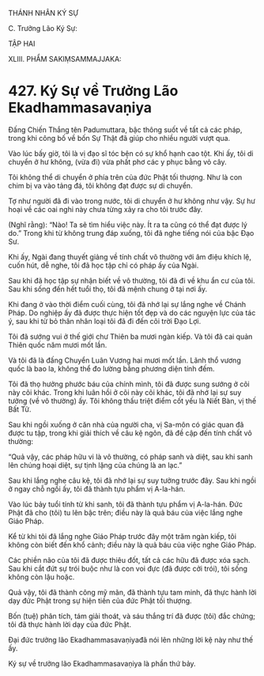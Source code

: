 THÁNH NHÂN KÝ SỰ

C. Trưởng Lão Ký Sự:

TẬP HAI

XLIII. PHẨM SAKIṂSAMMAJJAKA:

# 427. Ký Sự về Trưởng Lão Ekadhammasavaṇiya

Đấng Chiến Thắng tên Padumuttara, bậc thông suốt về tất cả các pháp, trong khi công bố về bốn Sự Thật đã giúp cho nhiều người vượt qua.

Vào lúc bấy giờ, tôi là vị đạo sĩ tóc bện có sự khổ hạnh cao tột. Khi ấy, tôi di chuyển ở hư không, (vừa đi) vừa phất phơ các y phục bằng vỏ cây.

Tôi không thể di chuyển ở phía trên của đức Phật tối thượng. Như là con chim bị va vào tảng đá, tôi không đạt được sự di chuyển.

Tợ như người đã đi vào trong nước, tôi di chuyển ở hư không như vậy. Sự hư hoại về các oai nghi này chưa từng xảy ra cho tôi trước đây.

(Nghĩ rằng): “Nào! Ta sẽ tìm hiểu việc này. Ít ra ta cũng có thể đạt được lý do.” Trong khi từ không trung đáp xuống, tôi đã nghe tiếng nói của bậc Đạo Sư.

Khi ấy, Ngài đang thuyết giảng về tính chất vô thường với âm điệu khích lệ, cuốn hút, dễ nghe, tôi đã học tập chỉ có pháp ấy của Ngài.

Sau khi đã học tập sự nhận biết về vô thường, tôi đã đi về khu ẩn cư của tôi. Sau khi sống đến hết tuổi thọ, tôi đã mệnh chung ở tại nơi ấy.

Khi đang ở vào thời điểm cuối cùng, tôi đã nhớ lại sự lắng nghe về Chánh Pháp. Do nghiệp ấy đã được thực hiện tốt đẹp và do các nguyện lực của tác ý, sau khi từ bỏ thân nhân loại tôi đã đi đến cõi trời Đạo Lợi.

Tôi đã sướng vui ở thế giới chư Thiên ba mươi ngàn kiếp. Và tôi đã cai quản Thiên quốc năm mươi mốt lần.

Và tôi đã là đấng Chuyển Luân Vương hai mươi mốt lần. Lãnh thổ vương quốc là bao la, không thể đo lường bằng phương diện tính đếm.

Tôi đã thọ hưởng phước báu của chính mình, tôi đã được sung sướng ở cõi này cõi khác. Trong khi luân hồi ở cõi này cõi khác, tôi đã nhớ lại sự suy tưởng (về vô thường) ấy. Tôi không thấu triệt điểm cốt yếu là Niết Bàn, vị thế Bất Tử.

Sau khi ngồi xuống ở căn nhà của người cha, vị Sa-môn có giác quan đã được tu tập, trong khi giải thích về câu kệ ngôn, đã đề cập đến tính chất vô thường:

“Quả vậy, các pháp hữu vi là vô thường, có pháp sanh và diệt, sau khi sanh lên chúng hoại diệt, sự tịnh lặng của chúng là an lạc.”

Sau khi lắng nghe câu kệ, tôi đã nhớ lại sự suy tưởng trước đây. Sau khi ngồi ở ngay chỗ ngồi ấy, tôi đã thành tựu phẩm vị A-la-hán.

Vào lúc bảy tuổi tính từ khi sanh, tôi đã thành tựu phẩm vị A-la-hán. Đức Phật đã cho (tôi) tu lên bậc trên; điều này là quả báu của việc lắng nghe Giáo Pháp.

Kể từ khi tôi đã lắng nghe Giáo Pháp trước đây một trăm ngàn kiếp, tôi không còn biết đến khổ cảnh; điều này là quả báu của việc nghe Giáo Pháp.

Các phiền não của tôi đã được thiêu đốt, tất cả các hữu đã được xóa sạch. Sau khi cắt đứt sự trói buộc như là con voi đực (đã được cởi trói), tôi sống không còn lậu hoặc.

Quả vậy, tôi đã thành công mỹ mãn, đã thành tựu tam minh, đã thực hành lời dạy đức Phật trong sự hiện tiền của đức Phật tối thượng.

Bốn (tuệ) phân tích, tám giải thoát, và sáu thắng trí đã được (tôi) đắc chứng; tôi đã thực hành lời dạy của đức Phật.

Đại đức trưởng lão Ekadhammasavaṇiyađã nói lên những lời kệ này như thế ấy.

Ký sự về trưởng lão Ekadhammasavaṇiya là phần thứ bảy.
